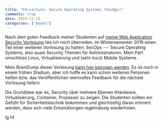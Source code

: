 ```yaml
---
title: "FH-Lecture: Secure Operating Systems (SecOps)"
comments: true
date: 2019-11-15
categories: ["books"]
---
```


Nach dem guten Feedback meiner Studenten auf [meine Web Application Security Vorlesung](https://snikt.net/websec) lies ich mich überreden, im Wintersemester 2019 einen Teil einer weiteren Vorlesung zu halten: SecOps --- Secure Operating Systems, also quasi Security Themen für Administratoren. Mein Part umschloss Linux, Virtualisierung und (sehr kurz) Mobile Systeme.

Mein BrainDump dieser Vorlesung [kann hier bezogen werden](https://snikt.net/SecOpS.pdf). Es ist noch in einem frühen Stadium, aber ich hoffe es kann schon weiteren Personen helfen bzw. das Veröffentlichen wertvolles Feedback für die nächste Vorlesung liefern.

Die Grundidee war es, Security über mehrere Ebenen (Hardware, Virtualisierung, Container, Prozesse) zu zeigen. Die Studenten sollten ein Gefühl für Sicherheitstechnik bekommen und gleichzeitig daran erinnert werden, dass sich viele Entwicklungen regelmässig wiederholen.

lg hf.
